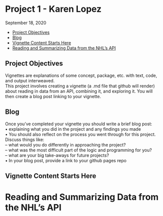 Project 1 - Karen Lopez
================
September 18, 2020

-   [Project Objectives](#project-objectives)
-   [Blog](#blog)
-   [Vignette Content Starts Here](#vignette-content-starts-here)
-   [Reading and Summarizing Data from the NHL’s
    API](#reading-and-summarizing-data-from-the-nhls-api)

Project Objectives
------------------

Vignettes are explanations of some concept, package, etc. with text,
code, and output interweaved.  
This project involves creating a vignette (a .md file that github will
render) about reading in data from an API, combining it, and exploring
it. You will then create a blog post linking to your vignette.

Blog
----

Once you’ve completed your vignette you should write a brief blog
post:  
• explaining what you did in the project and any findings you made  
• You should also reflect on the process you went through for this
project. Discuss things like:  
– what would you do differently in approaching the project?  
– what was the most difficult part of the logic and programming for
you?  
– what are your big take-aways for future projects?  
• In your blog post, provide a link to your github pages repo

Vignette Content Starts Here
----------------------------

Reading and Summarizing Data from the NHL’s API
===============================================
